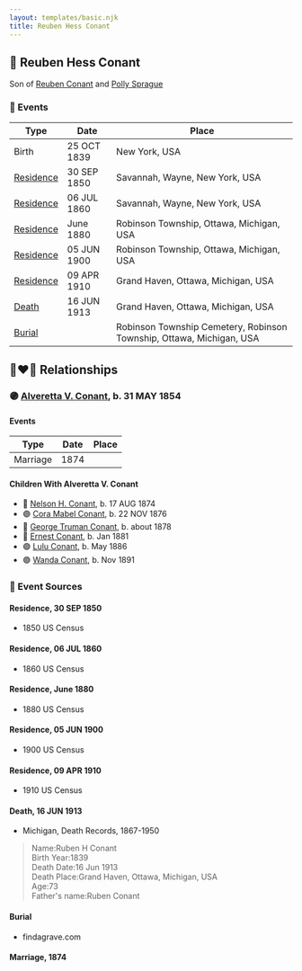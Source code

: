 ```yaml
---
layout: templates/basic.njk
title: Reuben Hess Conant
---
```

## 🔵 Reuben Hess Conant

Son of [Reuben Conant](/people/7/72221832) and [Polly Sprague](/people/5/53927626)

### 📆 Events

Type | Date | Place
------ | ------ | ------
Birth | 25 OCT 1839 | New York, USA
[Residence](#event-8fd741dd-d754-4e81-af14-fb6dbe771206) | 30 SEP 1850 | Savannah, Wayne, New York, USA
[Residence](#event-c83eaf16-d04e-450f-a364-181ec1c401e8) | 06 JUL 1860 | Savannah, Wayne, New York, USA
[Residence](#event-7101d5d1-6308-4577-8e92-0e2edce0ccb5) | June 1880 | Robinson Township, Ottawa, Michigan, USA
[Residence](#event-3810ea39-10e6-4e70-84bc-786bff30a5a6) | 05 JUN 1900 | Robinson Township, Ottawa, Michigan, USA
[Residence](#event-c685b976-be5e-43d9-833f-65d6274937da) | 09 APR 1910 | Grand Haven, Ottawa, Michigan, USA
[Death](#event-371889a1-c211-4495-8869-7d3995add218) | 16 JUN 1913 | Grand Haven, Ottawa, Michigan, USA
[Burial](#event-29eb1ad7-2212-4e71-b5ac-ee0ae31cd477) |  | Robinson Township Cemetery, Robinson Township, Ottawa, Michigan, USA

## 👩‍❤️‍👨 Relationships

### 🟣 [Alveretta V. Conant](/people/6/60109856), b. 31 MAY 1854

#### Events

Type | Date | Place
------ | ------ | ------
Marriage | 1874 |
#### Children With Alveretta V. Conant
* 🔵 [Nelson H. Conant](/people/9/90473988), b. 17 AUG 1874
* 🟣 [Cora Mabel Conant](/people/7/75623980), b. 22 NOV 1876
* 🔵 [George Truman Conant](/people/5/50624075), b. about 1878
* 🔵 [Ernest Conant](/people/4/4994264), b. Jan 1881
* 🟣 [Lulu Conant](/people/6/66371832), b. May 1886
* 🟣 [Wanda Conant](/people/3/3340870), b. Nov 1891
### 📰 Event Sources

#### <a id="event-8fd741dd-d754-4e81-af14-fb6dbe771206"></a> Residence, 30 SEP 1850
* 1850 US Census

#### <a id="event-c83eaf16-d04e-450f-a364-181ec1c401e8"></a> Residence, 06 JUL 1860
* 1860 US Census

#### <a id="event-7101d5d1-6308-4577-8e92-0e2edce0ccb5"></a> Residence, June 1880
* 1880 US Census

#### <a id="event-3810ea39-10e6-4e70-84bc-786bff30a5a6"></a> Residence, 05 JUN 1900
* 1900 US Census

#### <a id="event-c685b976-be5e-43d9-833f-65d6274937da"></a> Residence, 09 APR 1910
* 1910 US Census

#### <a id="event-371889a1-c211-4495-8869-7d3995add218"></a> Death, 16 JUN 1913
* Michigan, Death Records, 1867-1950
>   
  > Name:Ruben H Conant  
  > Birth Year:1839  
  > Death Date:16 Jun 1913  
  > Death Place:Grand Haven, Ottawa, Michigan, USA  
  > Age:73  
  > Father's name:Ruben Conant

#### <a id="event-29eb1ad7-2212-4e71-b5ac-ee0ae31cd477"></a> Burial
* findagrave.com

#### <a id="event-ef46c1f8-e3fc-4ef4-acd0-dbb69372884b"></a> Marriage, 1874